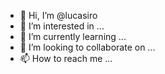 - 👋 Hi, I’m @lucasiro
- 👀 I’m interested in ...
- 🌱 I’m currently learning ...
- 💞️ I’m looking to collaborate on ...
- 📫 How to reach me ...

<!---
lucasiro/lucasiro is a ✨ special ✨ repository because its `README.md` (this file) appears on your GitHub profile.
You can click the Preview link to take a look at your changes.
--->
